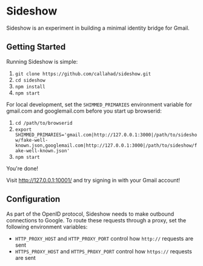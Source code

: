 Sideshow
========

Sideshow is an experiment in building a minimal identity bridge for Gmail.

Getting Started
---------------

Running Sideshow is simple:

1. `git clone https://github.com/callahad/sideshow.git`
2. `cd sideshow`
3. `npm install`
4. `npm start`

For local development, set the `SHIMMED_PRIMARIES` environment variable for gmail.com and googlemail.com before you start up browserid:

1. `cd /path/to/browserid`
2. `export SHIMMED_PRIMARIES='gmail.com|http://127.0.0.1:3000|/path/to/sideshow/fake-well-known.json,googlemail.com|http://127.0.0.1:3000|/path/to/sideshow/fake-well-known.json'`
3. `npm start`

You're done!

Visit http://127.0.0.1:10001/ and try signing in with your Gmail account!

Configuration
-------------

As part of the OpenID protocol, Sideshow needs to make outbound connections to Google.
To route these requests through a proxy, set the following environment variables:

- `HTTP_PROXY_HOST` and `HTTP_PROXY_PORT` control how `http://` requests are sent
- `HTTPS_PROXY_HOST` and `HTTPS_PROXY_PORT` control how `https://` requests are sent
